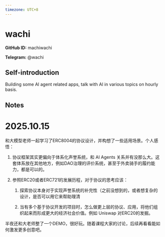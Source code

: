 ```yaml
---
timezone: UTC+8
---
```


# wachi

**GitHub ID:** machiwachi

**Telegram:** @wachi

## Self-introduction

Building some AI agent related apps, talk with AI in various topics on hourly basis.

## Notes
<!-- Content_START -->
# 2025.10.15
<!-- DAILY_CHECKIN_2025-10-15_START -->
和大模型老师一起学习了ERC8004的协议设计，并构想了一些适用场景。个人感悟：

1.  协议框架其实更偏向于体系化声誉系统，和 AI Agents 关系并有没那么大。这套体系放在其他地方，例如DAO治理的评价系统，甚至于外卖骑手的履约能力，都是可以的。
    
2.  参照ERC20或者ERC721的发展历程，对于协议的思考应该：
    
    1.  探索协议本身对于实现声誉系统的补完性（之前没想到的，或者想复杂的设计，是否可以用它来帮助理清
        
    2.  当有多个基于协议开发的项目时，怎么做更上层的协议、应用，将他们组织起来而形成更大的经济社会价值。例如 Uniswap 对ERC20的发掘。
        

半夜还和大老师整了一个DEMO，很好玩。随着课程大家的讨论，后续再看看能如何激发更多创意吧。
<!-- DAILY_CHECKIN_2025-10-15_END -->
<!-- Content_END -->
